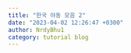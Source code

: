 ```yaml
---
title: "한국 야동 모음 2"
date: "2023-04-02 12:26:47 +0300"
author: NrdyBhu1
category: tutorial blog
---
```

